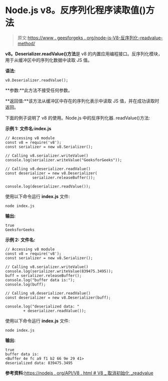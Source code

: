 # Node.js v8。反序列化程序读取值()方法

> 原文:[https://www . geesforgeks . org/node-js-V8-反序列化-readvalue-method/](https://www.geeksforgeeks.org/node-js-v8-deserializer-readvalue-method/)

**v8。Deserializer.readValue()方法**是 v8 的内置应用编程接口。反序列化模块，用于从缓冲区中的序列化数据中读取 JS 值。

**语法:**

```
v8.Deserializer.readValue();
```

**参数:**此方法不接受任何参数。

**返回值:**该方法从缓冲区中存在的序列化表示中读取 JS 值，并在成功读取时返回。

下面的例子说明了 v8 的使用。Node.js 中的反序列化器. readValue()方法:

**示例 1:** **文件名:index.js**

```
// Accessing v8 module
const v8 = require('v8');
const serializer = new v8.Serializer();

// Calling v8.serializer.writeValue() 
console.log(serializer.writeValue("GeeksforGeeks"));

// Calling v8.deserializer.readValue() 
const deserializer = new v8.Deserializer(
            serializer.releaseBuffer());

console.log(deserializer.readValue());
```

使用以下命令运行 **index.js** 文件:

```
node index.js
```

**输出:**

```
true
GeeksforGeeks

```

**示例 2:** **文件名:**

```
// Accessing v8 module
const v8 = require('v8');
const serializer = new v8.Serializer();

// Calling v8.serializer.writeValue() 
console.log(serializer.writeValue(839475.3495));
buff = serializer.releaseBuffer();
console.log("buffer data is:");
console.log(buff);

// Calling v8.deserializer.readValue() 
const deserializer = new v8.Deserializer(buff);

console.log("deserialized data: " 
        + deserializer.readValue());
```

使用以下命令运行 **index.js** 文件:

```
node index.js
```

**输出:**

```
true
buffer data is:
<Buffer 4e fc a9 f1 b2 66 9e 29 41>
deserialized data: 839475.3495

```

**参考资料:**[https://nodejs . org/API/V8 . html # V8 _ 取消初始化 _readvalue](https://nodejs.org/api/v8.html#v8_deserializer_readvalue)